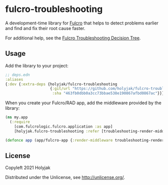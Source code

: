 # fulcro-troubleshooting

A development-time library for [Fulcro](https://fulcro.fulcrologic.com/) that helps to detect problems earlier and find and fix their root cause faster.

For additional help, see the [Fulcro Troubleshooting Decision Tree](https://blog.jakubholy.net/2020/troubleshooting-fulcro/).

## Usage

Add the library to your project:

```clojure
;; deps.edn
:aliases
{:dev {:extra-deps {holyjak/fulcro-troubleshooting
                    {:git/url "https://github.com/holyjak/fulcro-troubleshooting"
                     :sha "463fb0dbb0a3cc73bbae538e190867afbd0867ac"}}}
```

When you create your Fulcro/RAD app, add the middleware provided by the library:

```clojure
(ns my.app
  (:require
    [com.fulcrologic.fulcro.application :as app]
    [holyjak.fulcro-troubleshooting :refer [troubleshooting-render-middleware]]))

(defonce app (app/fulcro-app {:render-middleware troubleshooting-render-middleware}))
```

## License

Copyleft 2021 Holyjak

Distributed under the Unlicense, see http://unlicense.org/.
